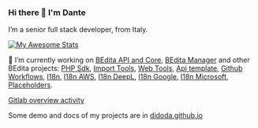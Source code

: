 ### Hi there 👋 I'm Dante

I’m a senior full stack developer, from Italy.

[![My Awesome Stats](https://awesome-github-stats.azurewebsites.net/user-stats/didoda?cardType=level&theme=radical)](https://git.io/awesome-stats-card)

🔭 I’m currently working on [BEdita API and Core](https://github.com/bedita/bedita), [BEdita Manager](https://github.com/bedita/manager) and other BEdita projects: [PHP Sdk](https://github.com/bedita/php-sdk), [Import Tools](https://github.com/bedita/import-tools), [Web Tools](https://github.com/bedita/web-tools), [Api template](https://github.com/bedita/api-template), [Github Workflows](https://github.com/bedita/github-workflow), [I18n](https://github.com/bedita/i18n), [I18n AWS](https://github.com/bedita/i18n-aws), [I18n DeepL](https://github.com/bedita/i18n-deepl), [I18n Google](https://github.com/bedita/i18n-google), [I18n Microsoft](https://github.com/bedita/i18n-microsoft), [Placeholders](https://github.com/bedita/placeholders).

[Gitlab overview activity](https://gitlab.com/didoda)

Some demo and docs of my projects are in [didoda.github.io](https://didoda.github.io/)

<!--

[![My GitHub stats](https://github-readme-stats.vercel.app/api?username=didoda&show_icons=true&theme=radical)](https://github.com/didoda)


<a href="https://github.com/didoda/manager">
  <img align="center" src="https://github-readme-stats.vercel.app/api/pin/?username=didoda&repo=manager" />
</a>

[![Readme Card](https://github-readme-stats.vercel.app/api/pin/?username=didoda&repo=manager)](https://github.com/didoda/manager)
[![Top Langs](https://github-readme-stats.vercel.app/api/top-langs/?username=didoda&layout=compact&langs_count=8)](https://github.com/didoda)

**didoda/didoda** is a ✨ _special_ ✨ repository because its `README.md` (this file) appears on your GitHub profile.

Here are some ideas to get you started:

- 🔭 I’m currently working on ...
- 🌱 I’m currently learning ...
- 👯 I’m looking to collaborate on ...
- 🤔 I’m looking for help with ...
- 💬 Ask me about ...
- 📫 How to reach me: ...
- 😄 Pronouns: ...
- ⚡ Fun fact: ...
-->
